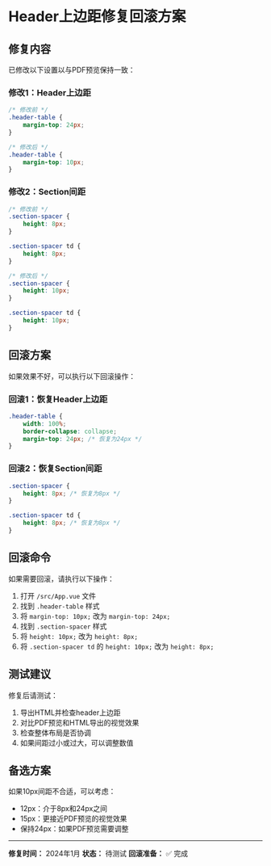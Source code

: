 # Header上边距修复回滚方案

## 修复内容
已修改以下设置以与PDF预览保持一致：

### 修改1：Header上边距
```css
/* 修改前 */
.header-table {
    margin-top: 24px;
}

/* 修改后 */
.header-table {
    margin-top: 10px;
}
```

### 修改2：Section间距
```css
/* 修改前 */
.section-spacer {
    height: 8px;
}

.section-spacer td {
    height: 8px;
}

/* 修改后 */
.section-spacer {
    height: 10px;
}

.section-spacer td {
    height: 10px;
}
```

## 回滚方案

如果效果不好，可以执行以下回滚操作：

### 回滚1：恢复Header上边距
```css
.header-table {
    width: 100%;
    border-collapse: collapse;
    margin-top: 24px; /* 恢复为24px */
}
```

### 回滚2：恢复Section间距
```css
.section-spacer {
    height: 8px; /* 恢复为8px */
}

.section-spacer td {
    height: 8px; /* 恢复为8px */
}
```

## 回滚命令

如果需要回滚，请执行以下操作：

1. 打开 `/src/App.vue` 文件
2. 找到 `.header-table` 样式
3. 将 `margin-top: 10px;` 改为 `margin-top: 24px;`
4. 找到 `.section-spacer` 样式
5. 将 `height: 10px;` 改为 `height: 8px;`
6. 将 `.section-spacer td` 的 `height: 10px;` 改为 `height: 8px;`

## 测试建议

修复后请测试：
1. 导出HTML并检查header上边距
2. 对比PDF预览和HTML导出的视觉效果
3. 检查整体布局是否协调
4. 如果间距过小或过大，可以调整数值

## 备选方案

如果10px间距不合适，可以考虑：
- 12px：介于8px和24px之间
- 15px：更接近PDF预览的视觉效果
- 保持24px：如果PDF预览需要调整

---
**修复时间：** 2024年1月
**状态：** 待测试
**回滚准备：** ✅ 完成






















